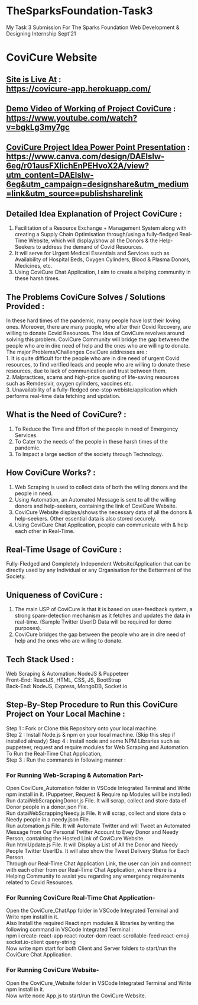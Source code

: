 # TheSparksFoundation-Task3
My Task 3 Submission For The Sparks Foundation Web Development &amp; Designing Internship Sept'21

# CoviCure Website

## [Site is Live At](https://covicure-app.herokuapp.com/) : <br/> https://covicure-app.herokuapp.com/

## [Demo Video of Working of Project CoviCure](https://www.youtube.com/watch?v=bgkLg3my7gc) : <br/> https://www.youtube.com/watch?v=bgkLg3my7gc

## [CoviCure Project Idea Power Point Presentation](https://www.canva.com/design/DAElslw-6eg/r01ausFXlichEnPEHvoX2A/view?utm_content=DAElslw-6eg&utm_campaign=designshare&utm_medium=link&utm_source=publishsharelink) : <br/> https://www.canva.com/design/DAElslw-6eg/r01ausFXlichEnPEHvoX2A/view?utm_content=DAElslw-6eg&utm_campaign=designshare&utm_medium=link&utm_source=publishsharelink 

## Detailed Idea Explanation of Project CoviCure :  </br>
1. Facilitation of a Resource Exchange + Management System along with creating a Supply Chain Optimisation through/using a fully-fledged Real-Time Website, which will display/show all the Donors & the Help-Seekers to address the demand of Covid Resources.<br/>
2. It will serve for Urgent Medical Essentials and Services such as Availability of Hospital Beds, Oxygen Cylinders, Blood & Plasma Donors, Medicines, etc.<br/>
3. Using CoviCure Chat Application, I aim to create a helping community in these harsh times.<br/> 

## The Problems CoviCure Solves / Solutions Provided : </br>
In these hard times of the pandemic, many people have lost their loving ones. Moreover, there are many people, who after their Covid Recovery, are willing to donate Covid Resources. The Idea of CoviCure revolves around solving this problem. CoviCure Community will bridge the gap between the people who are in dire need of help and the ones who are willing to donate.<br/> 
The major Problems/Challenges CoviCure addresses are :<br/> 
        1. It is quite difficult for the people who are in dire need of urgent Covid resources, to find verified leads and people who are willing to donate these resources, due to lack of communication and trust between them.<br/> 
        2. Malpractices, scams and high-price quoting of life-saving resources such as Remdesivir, oxygen cylinders, vaccines etc.<br/> 
        3. Unavailability of a fully-fledged one-stop webiste/application which performs real-time data fetching and updation.<br/>
 
## What is the Need of CoviCure? : <br/>
1. To Reduce the Time and Effort of the people in need of Emergency Services.<br/>
2. To Cater to the needs of the people in these harsh times of the pandemic.<br/>
3. To Impact a large section of the society through Technology.<br/>
               
## How CoviCure Works? : <br/> 
1. Web Scraping is used to collect data of both the willing donors and the people in need.<br/>
2. Using Automation, an Automated Message is sent to all the willing donors and help-seekers, containing the link of CoviCure Website.<br/> 
3. CoviCure Website displays/shows the necessary data of all the donors & help-seekers. Other essential data is also stored securely.<br/>
4. Using CoviCure Chat Application, people can communicate with & help each other in Real-Time.<br/>

## Real-Time Usage of CoviCure : <br/> 
Fully-Fledged and Completely Independent Website/Application that can be directly used by any Individual or any Organisation for the Betterment of the Society. <br/>

## Uniqueness of CoviCure : </br>
1. The main USP of CoviCure is that it is based on user-feedback system, a strong spam-detection mechanism as it fetches and updates the data in real-time. (Sample Twitter UserID Data will be required for demo purposes).
2. CoviCure bridges the gap between the people who are in dire need of help and the ones who are willing to donate. 

## Tech Stack Used : <br/> 
Web Scraping & Automation: NodeJS & Puppeteer<br/> 
Front-End: ReactJS, HTML, CSS, JS, BootStrap<br/> 
Back-End: NodeJS, Express, MongoDB, Socket.io<br/> 

## Step-By-Step Procedure to Run this CoviCure Project on Your Local Machine : <br/> 
Step 1 : Fork or Clone this Repository onto your local machine.<br/>
Step 2 : Install Node.js & npm on your local machine. (Skip this step if installed already)
Step 4 : Install node and some NPM Libraries such as puppeteer, request and require modules for Web Scraping and Automation. To Run the Real-Time Chat Application,  
Step 3 : Run the commands in following manner :<br/> 
### For Running Web-Scraping & Automation Part-<br/>
Open CoviCure_Automation folder in VSCode Integrated Terminal and Write npm install in it. (Puppeteer, Request & Require np Modules will be installed)</br>
Run dataWebScrappingDonor.js File. It will scrap, collect and store data of Donor people in a donor.json File.<br/> 
Run dataWebScrappingNeedy.js File. It will scrap, collect and store data o Needy people in a needy.json File.<br/> 
Run automation.js File. It will Automate Twitter and will Tweet an Automated Message from Our Personal Twitter Account to Evey Donor and Needy Person, containing the Hosted Link of CoviCure Website.<br/> 
Run htmlUpdate.js File. It will Display a List of All the Donor and Needy People Twitter UserIDs. It will also show the Tweet Delivery Status for Each Person.<br/> Through our Real-Time Chat Application Link, the user can join and connect with each other from our Real-Time Chat Application, where there is a Helping Community to assist you regarding any emergency requirements related to Covid Resources.<br/>
### For Running CoviCure Real-Time Chat Application-<br/> 
Open the CoviCure_ChatApp folder in VSCode Integrated Terminal and Write npm install in it.</br>
Also Install the required React npm modules & libraries by writing the following command in VSCode Integrated Terminal :<br/>
        npm i create-react-app react-router-dom react-scrollable-feed react-emoji socket.io-client query-string<br/>
Now write npm start for both Client and Server folders to start/run the CoviCure Chat Application.<br/>
### For Running CoviCure Website-<br/> 
Open the CoviCure_Website folder in VSCode Integrated Terminal and Write npm install in it.</br>
Now write node App.js to start/run the CoviCure Website.<br/><br/>
